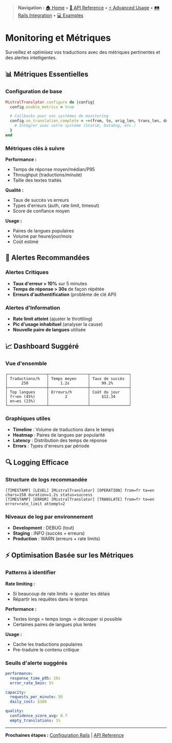 > **Navigation :** [🏠 Home](README.md) • [📖 API Reference](api-reference/) • [⚡ Advanced Usage](advanced-usage/) • [🛤️ Rails Integration](rails-integration/) • [💻 Examples](../examples/)

# Monitoring et Métriques

Surveillez et optimisez vos traductions avec des métriques pertinentes et des alertes intelligentes.

## 📊 Métriques Essentielles

### Configuration de base

```ruby
MistralTranslator.configure do |config|
  config.enable_metrics = true

  # Callbacks pour vos systèmes de monitoring
  config.on_translation_complete = ->(from, to, orig_len, trans_len, duration) {
    # Intégrer avec votre système (StatsD, DataDog, etc.)
  }
end
```

### Métriques clés à suivre

**Performance :**

- Temps de réponse moyen/médian/P95
- Throughput (traductions/minute)
- Taille des textes traités

**Qualité :**

- Taux de succès vs erreurs
- Types d'erreurs (auth, rate limit, timeout)
- Score de confiance moyen

**Usage :**

- Paires de langues populaires
- Volume par heure/jour/mois
- Coût estimé

## 🚨 Alertes Recommandées

### Alertes Critiques

- **Taux d'erreur > 10%** sur 5 minutes
- **Temps de réponse > 30s** de façon répétée
- **Erreurs d'authentification** (problème de clé API)

### Alertes d'Information

- **Rate limit atteint** (ajuster le throttling)
- **Pic d'usage inhabituel** (analyser la cause)
- **Nouvelle paire de langues** utilisée

## 📈 Dashboard Suggéré

### Vue d'ensemble

```
┌─────────────────┬─────────────────┬─────────────────┐
│ Traductions/h   │ Temps moyen     │ Taux de succès  │
│      250        │     1.2s        │     99.2%       │
├─────────────────┼─────────────────┼─────────────────┤
│ Top langues     │ Erreurs/h       │ Coût du jour    │
│ fr→en (45%)     │       2         │     $12.34      │
│ en→es (23%)     │                 │                 │
└─────────────────┴─────────────────┴─────────────────┘
```

### Graphiques utiles

- **Timeline** : Volume de traductions dans le temps
- **Heatmap** : Paires de langues par popularité
- **Latency** : Distribution des temps de réponse
- **Errors** : Types d'erreurs par période

## 🔍 Logging Efficace

### Structure de logs recommandée

```
[TIMESTAMP] [LEVEL] [MistralTranslator] [OPERATION] from=fr to=en chars=150 duration=1.2s status=success
[TIMESTAMP] [ERROR] [MistralTranslator] [TRANSLATE] from=fr to=en error=rate_limit attempt=2
```

### Niveaux de log par environnement

- **Development** : DEBUG (tout)
- **Staging** : INFO (succès + erreurs)
- **Production** : WARN (erreurs + rate limits)

## ⚡ Optimisation Basée sur les Métriques

### Patterns à identifier

**Rate limiting :**

- Si beaucoup de rate limits → ajuster les délais
- Répartir les requêtes dans le temps

**Performance :**

- Textes longs = temps longs → découper si possible
- Certaines paires de langues plus lentes

**Usage :**

- Cache les traductions populaires
- Pre-traduire le contenu critique

### Seuils d'alerte suggérés

```yaml
performance:
  response_time_p95: 10s
  error_rate_5min: 5%

capacity:
  requests_per_minute: 50
  daily_cost: $100

quality:
  confidence_score_avg: 0.7
  empty_translations: 1%
```

---

**Prochaines étapes :** [Configuration Rails](../rails-integration/setup.md) | [API Reference](../api-reference/configuration.md)
